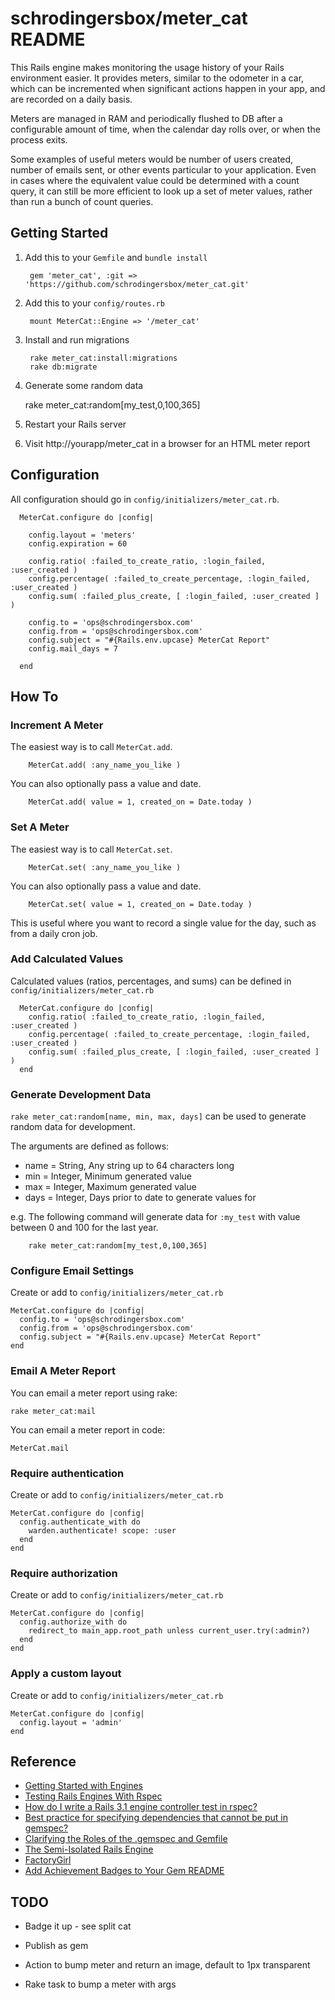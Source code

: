 # schrodingersbox/meter_cat README

This Rails engine makes monitoring the usage history of your Rails environment easier.
It provides meters, similar to the odometer in a car, which can be incremented
when significant actions happen in your app, and are recorded on a daily basis.

Meters are managed in RAM and periodically flushed to DB after a configurable amount of time,
when the calendar day rolls over, or when the process exits.

Some examples of useful meters would be number of users created, number of emails sent, or
other events particular to your application.  Even in cases where the equivalent value could be
determined with a count query, it can still be more efficient to look up a set of meter values,
rather than run a bunch of count queries.

## Getting Started

1. Add this to your `Gemfile` and `bundle install`

		gem 'meter_cat', :git => 'https://github.com/schrodingersbox/meter_cat.git'

2. Add this to your `config/routes.rb`

		mount MeterCat::Engine => '/meter_cat'

3. Install and run migrations

        rake meter_cat:install:migrations
        rake db:migrate

4. Generate some random data

    rake meter_cat:random[my_test,0,100,365]

5. Restart your Rails server

6.  Visit http://yourapp/meter_cat in a browser for an HTML meter report

## Configuration

  All configuration should go in `config/initializers/meter_cat.rb`.

      MeterCat.configure do |config|

        config.layout = 'meters'
        config.expiration = 60

        config.ratio( :failed_to_create_ratio, :login_failed, :user_created )
        config.percentage( :failed_to_create_percentage, :login_failed, :user_created )
        config.sum( :failed_plus_create, [ :login_failed, :user_created ] )

        config.to = 'ops@schrodingersbox.com'
        config.from = 'ops@schrodingersbox.com'
        config.subject = "#{Rails.env.upcase} MeterCat Report"
        config.mail_days = 7

      end

## How To

### Increment A Meter

The easiest way is to call `MeterCat.add`.

        MeterCat.add( :any_name_you_like )

You can also optionally pass a value and date.

        MeterCat.add( value = 1, created_on = Date.today )

### Set A Meter

The easiest way is to call `MeterCat.set`.

        MeterCat.set( :any_name_you_like )

You can also optionally pass a value and date.

        MeterCat.set( value = 1, created_on = Date.today )

This is useful where you want to record a single value for the day, such as from a daily cron job.

### Add Calculated Values

Calculated values (ratios, percentages, and sums) can be defined in `config/initializers/meter_cat.rb`

      MeterCat.configure do |config|
        config.ratio( :failed_to_create_ratio, :login_failed, :user_created )
        config.percentage( :failed_to_create_percentage, :login_failed, :user_created )
        config.sum( :failed_plus_create, [ :login_failed, :user_created ] )
      end

### Generate Development Data

`rake meter_cat:random[name, min, max, days]` can be used to generate random data for development.

The arguments are defined as follows:

 * name = String, Any string up to 64 characters long
 * min = Integer, Minimum generated value
 * max = Integer, Maximum generated value
 * days = Integer, Days prior to date to generate values for

e.g. The following command will generate data for `:my_test` with value between 0 and 100 for the last year.

        rake meter_cat:random[my_test,0,100,365]

### Configure Email Settings

Create or add to `config/initializers/meter_cat.rb`

    MeterCat.configure do |config|
      config.to = 'ops@schrodingersbox.com'
      config.from = 'ops@schrodingersbox.com'
      config.subject = "#{Rails.env.upcase} MeterCat Report"
    end

### Email A Meter Report

You can email a meter report using rake:

    rake meter_cat:mail

You can email a meter report in code:

    MeterCat.mail

### Require authentication

Create or add to `config/initializers/meter_cat.rb`

    MeterCat.configure do |config|
      config.authenticate_with do
        warden.authenticate! scope: :user
      end
    end

### Require authorization

Create or add to `config/initializers/meter_cat.rb`

    MeterCat.configure do |config|
      config.authorize_with do
        redirect_to main_app.root_path unless current_user.try(:admin?)
      end
    end

### Apply a custom layout

Create or add to `config/initializers/meter_cat.rb`

    MeterCat.configure do |config|
      config.layout = 'admin'
    end

## Reference

 * [Getting Started with Engines](http://edgeguides.rubyonrails.org/engines.html)
 * [Testing Rails Engines With Rspec](http://whilefalse.net/2012/01/25/testing-rails-engines-rspec/)
 * [How do I write a Rails 3.1 engine controller test in rspec?](http://stackoverflow.com/questions/5200654/how-do-i-write-a-rails-3-1-engine-controller-test-in-rspec)
 * [Best practice for specifying dependencies that cannot be put in gemspec?](https://groups.google.com/forum/?fromgroups=#!topic/ruby-bundler/U7FMRAl3nJE)
 * [Clarifying the Roles of the .gemspec and Gemfile](http://yehudakatz.com/2010/12/16/clarifying-the-roles-of-the-gemspec-and-gemfile/)
 * [The Semi-Isolated Rails Engine](http://bibwild.wordpress.com/2012/05/10/the-semi-isolated-rails-engine/)
 * [FactoryGirl](https://github.com/thoughtbot/factory_girl)
 * [Add Achievement Badges to Your Gem README](http://elgalu.github.io/2013/add-achievement-badges-to-your-gem-readme/)

## TODO

 * Badge it up - see split cat

 * Publish as gem

 * Action to bump meter and return an image, default to 1px transparent
 * Rake task to bump a meter with args
